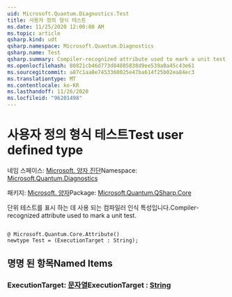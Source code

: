 ```yaml
---
uid: Microsoft.Quantum.Diagnostics.Test
title: 사용자 정의 형식 테스트
ms.date: 11/25/2020 12:00:00 AM
ms.topic: article
qsharp.kind: udt
qsharp.namespace: Microsoft.Quantum.Diagnostics
qsharp.name: Test
qsharp.summary: Compiler-recognized attribute used to mark a unit test.
ms.openlocfilehash: 80821cb46d773d84085838d9ee539a8a45c43e61
ms.sourcegitcommit: a87c1aa8e7453360025e47ba614f25b02ea84ec3
ms.translationtype: MT
ms.contentlocale: ko-KR
ms.lasthandoff: 11/26/2020
ms.locfileid: "96201498"
---
```

# <a name="test-user-defined-type"></a><span data-ttu-id="74288-102">사용자 정의 형식 테스트</span><span class="sxs-lookup"><span data-stu-id="74288-102">Test user defined type</span></span>

<span data-ttu-id="74288-103">네임 스페이스: [Microsoft. 양자 진단](xref:Microsoft.Quantum.Diagnostics)</span><span class="sxs-lookup"><span data-stu-id="74288-103">Namespace: [Microsoft.Quantum.Diagnostics](xref:Microsoft.Quantum.Diagnostics)</span></span>

<span data-ttu-id="74288-104">패키지: [Microsoft. 양자](https://nuget.org/packages/Microsoft.Quantum.QSharp.Core)</span><span class="sxs-lookup"><span data-stu-id="74288-104">Package: [Microsoft.Quantum.QSharp.Core](https://nuget.org/packages/Microsoft.Quantum.QSharp.Core)</span></span>


<span data-ttu-id="74288-105">단위 테스트를 표시 하는 데 사용 되는 컴파일러 인식 특성입니다.</span><span class="sxs-lookup"><span data-stu-id="74288-105">Compiler-recognized attribute used to mark a unit test.</span></span>

```qsharp

@ Microsoft.Quantum.Core.Attribute()
newtype Test = (ExecutionTarget : String);
```



## <a name="named-items"></a><span data-ttu-id="74288-106">명명 된 항목</span><span class="sxs-lookup"><span data-stu-id="74288-106">Named Items</span></span>

### <a name="executiontarget--string"></a><span data-ttu-id="74288-107">ExecutionTarget: [문자열](xref:microsoft.quantum.lang-ref.string)</span><span class="sxs-lookup"><span data-stu-id="74288-107">ExecutionTarget : [String](xref:microsoft.quantum.lang-ref.string)</span></span>

